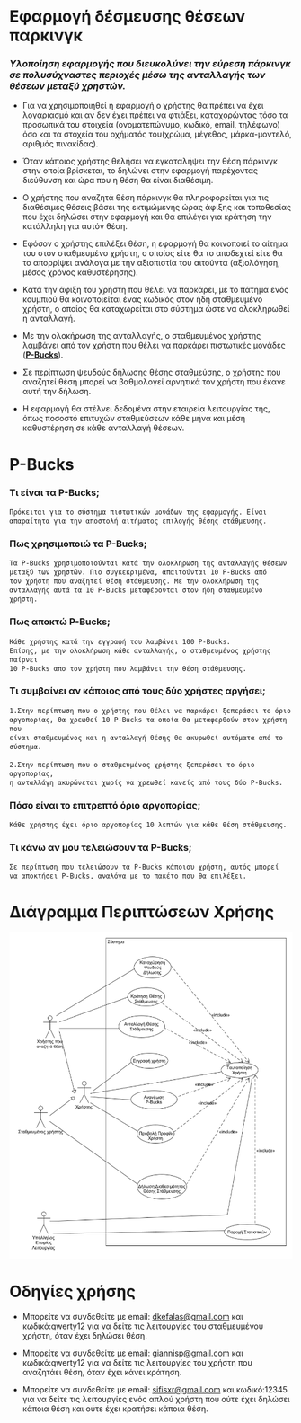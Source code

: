 # Εφαρμογή δέσμευσης θέσεων παρκινγκ

 ### *Υλοποίηση εφαρμογής που διευκολύνει την εύρεση πάρκινγκ σε πολυσύχναστες περιοχές μέσω της ανταλλαγής των θέσεων μεταξύ χρηστών.* 

* Για να χρησιμοποιηθεί η εφαρμογή ο χρήστης θα πρέπει να έχει λογαριασμό και αν δεν έχει πρέπει να φτιάξει, καταχορώντας τόσο τα προσωπικά του στοιχεία (ονοματεπώνυμο, κωδικό, email, τηλέφωνο) όσο και τα στοχεία του οχήματός του(χρώμα, μέγεθος, μάρκα-μοντελό, αριθμός πινακίδας).    


* Όταν κάποιος χρήστης θελήσει να εγκαταλήψει την θέση πάρκινγκ στην οποία βρίσκεται, το δηλώνει στην εφαρμογή παρέχοντας διεύθυνση και ώρα που η θέση θα είναι διαθέσιμη.

* Ο χρήστης που αναζητά θέση πάρκινγκ θα πληροφορείται για τις διαθέσιμες θέσεις βάσει της εκτιμώμενης ώρας άφιξης και τοποθεσίας που έχει δηλώσει στην εφαρμογή και θα επιλέγει για κράτηση την κατάλληλη για αυτόν θέση.

* Εφόσον ο χρήστης επιλέξει θέση, η εφαρμογή θα κοινοποιεί το αίτημα του στον σταθμευμένο χρήστη, ο οποίος είτε θα το αποδεχτεί είτε θα το απορρίψει ανάλογα με την αξιοπιστία του αιτούντα (αξιολόγηση, μέσος χρόνος καθυστέρησης).

* Κατά την άφιξη του χρήστη που θέλει να παρκάρει, με το πάτημα ενός κουμπιού θα κοινοποιείται ένας κωδικός στον ήδη σταθμευμένο χρήστη, ο οποίος θα καταχωρείται στο σύστημα ώστε να ολοκληρωθεί η ανταλλαγή.

* Με την ολοκήρωση της ανταλλαγής, ο σταθμευμένος χρήστης λαμβάνει από τον χρήστη που θέλει να παρκάρει πιστωτικές μονάδες (**[P-Bucks](#p-bucks)**).

* Σε περίπτωση ψευδούς δήλωσης θέσης σταθμεύσης, ο χρήστης που αναζητεί θέση μπορεί να βαθμολογεί αρνητικά τον χρήστη που έκανε αυτή την δήλωση.

* Η εφαρμογή θα στέλνει δεδομένα στην εταιρεία λειτουργίας της, όπως ποσοστό επιτυχών σταθμεύσεων κάθε μήνα και μέση καθυστέρηση σε κάθε ανταλλαγή θέσεων.



# P-Bucks

### Τι είναι τα P-Bucks; 

    Πρόκειται για το σύστημα πιστωτικών μονάδων της εφαρμογής. Είναι απαραίτητα για την αποστολή αιτήματος επιλογής θέσης στάθμευσης.

### Πως χρησιμοποιώ τα P-Bucks;

    Τα P-Bucks χρησιμοποιούνται κατά την ολοκλήρωση της ανταλλαγής θέσεων μεταξύ των χρηστών. Πιο συγκεκριμένα, απαιτούνται 10 P-Bucks από 
    τον χρήστη που αναζητεί θέση στάθμευσης. Με την ολοκλήρωση της ανταλλαγής αυτά τα 10 P-Bucks μεταφέρονται στον ήδη σταθμευμένο χρήστη.

### Πως αποκτώ P-Bucks; 

    Κάθε χρήστης κατά την εγγραφή του λαμβάνει 100 P-Bucks.
    Επίσης, με την ολοκλήρωση κάθε ανταλλαγής, ο σταθμευμένος χρήστης παίρνει 
    10 P-Bucks απο τον χρήστη που λαμβάνει την θέση στάθμευσης.

    
### Τι συμβαίνει αν κάποιος από τους δύο χρήστες αργήσει; 
    
    1.Στην περίπτωση που ο χρήστης που θέλει να παρκάρει ξεπεράσει το όριο
    αργοπορίας, θα χρεωθεί 10 P-Bucks τα οποία θα μεταφερθούν στον χρήστη που
    είναι σταθμευμένος και η ανταλλαγή θέσης θα ακυρωθεί αυτόματα από το σύστημα.

    2.Στην περίπτωση που ο σταθμευμένος χρήστης ξεπεράσει το όριο αργοπορίας,
    η ανταλλάγη ακυρώνεται χωρίς να χρεωθεί κανείς από τους δύο P-Bucks.


    

### Πόσο είναι το επιτρεπτό όριο αργοπορίας; 

    Κάθε χρήστης έχει όριο αργοπορίας 10 λεπτών για κάθε θέση στάθμευσης.


### Τι κάνω αν μου τελειώσουν τα P-Bucks; 

    Σε περίπτωση που τελειώσουν τα P-Bucks κάποιου χρήστη, αυτός μπορεί
    να αποκτήσει P-Bucks, αναλόγα με το πακέτο που θα επιλέξει.


# Διάγραμμα Περιπτώσεων Χρήσης
![Το διάγραμμα περιπτώσεων χρήσης ](docs/markdown/uml/requirements/use_cases.png)

# Οδηγίες χρήσης 
* Μπορείτε να συνδεθείτε με email: dkefalas@gmail.com και κωδικό:qwerty12 για να δείτε τις λειτουργίες του σταθμευμένου χρήστη, όταν έχει δηλώσει θέση.

* Μπορείτε να συνδεθείτε με email: giannisp@gmail.com και κωδικό:qwerty12 για να δείτε τις λειτουργίες του χρήστη που αναζητάει θέση, όταν έχει κάνει κράτηση.

* Μπορείτε να συνδεθείτε με email: sifisxr@gmail.com και κωδικό:12345 για να δείτε τις λειτουργίες ενός απλού χρήστη που ούτε έχει δηλώσει κάποια θέση και ούτε έχει κρατήσει κάποια θέση.